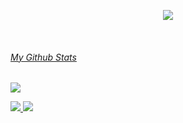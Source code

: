<p align="center">
<a href="https://github.com/Zy8712">
    <img src="https://github-stats-alpha.vercel.app/api?username=Zy8712&cc=010101&tc=37BCF6&ic=fff&bc=0000&count_private=true"> 
</p>
    
<p align="center">
<br>
<h6>My Github Stats</h6>
    
![](http://github-profile-summary-cards.vercel.app/api/cards/profile-details?username=Zy8712&theme=tokyonight) 

![](http://github-profile-summary-cards.vercel.app/api/cards/repos-per-language?username=Zy8712&theme=tokyonight) 
![](http://github-profile-summary-cards.vercel.app/api/cards/most-commit-language?username=Zy8712&theme=tokyonight)


<br>
</p>
